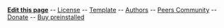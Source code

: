 
**[Edit this page](/git.md#editing-the-website-and-documentation-wiki-style)** --
[License](/docs/fdl-1.3.md)                 --
[Template](/license.md)                     --
[Authors](/contrib.md)                      --
[Peers Community](https://peers.community/) --
[Donate](/donate.md)                        --
[Buy preinstalled](/suppliers.md)
